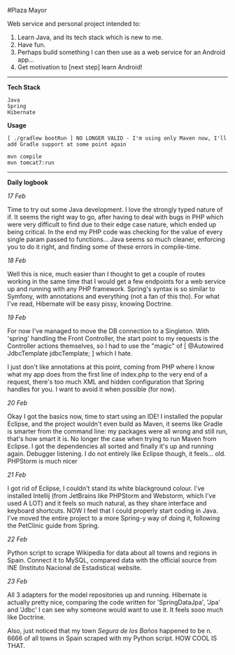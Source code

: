 #Plaza Mayor

Web service and personal project intended to:

1. Learn Java, and its tech stack which is new to me.
2. Have fun.
3. Perhaps build something I can then use as a web service for an Android app...
4. Get motivation to [next step] learn Android!

---

**Tech Stack**

	Java
	Spring
	Hibernate

**Usage**

	[ ./gradlew bootRun ] NO LONGER VALID - I'm using only Maven now, I'll add Gradle support at some point again
	
	mvn compile
	mvn tomcat7:run

---

**Daily logbook**

*17 Feb*

Time to try out some Java development. I love the strongly typed nature of if. It seems the right way to go, after having to deal with bugs in PHP which were very difficult to find due to their edge case nature, which ended up being critical. In the end my PHP code was checking for the value of every single param passed to functions... Java seems so much cleaner, enforcing you to do it right, and finding some of these errors in compile-time. 

*18 Feb*

Well this is nice, much easier than I thought to get a couple of routes working in the same time that I would get a few endpoints for a web service up and running with any PHP framework. Spring's syntax is so similar to Symfony, with annotations and everything (not a fan of this tho). For what I've read, Hibernate will be easy pissy, knowing Doctrine.

*19 Feb*

For now I've managed to move the DB connection to a Singleton. With 'spring' handling the Front Controller, the start point to my requests is the Controller actions themselves, so I had to use the "magic" of [ @Autowired JdbcTemplate jdbcTemplate; ] which I hate. 

I just don't like annotations at this point, coming from PHP where I know what my app does from the first line of index.php to the very end of a request, there's too much XML and hidden configuration that Spring handles for you. I want to avoid it when possible (for now).

*20 Feb*

Okay I got the basics now, time to start using an IDE! I installed the popular Eclipse, and the project wouldn't even build as Maven, it seems like Gradle is smarter from the command line: my packages were all wrong and still run, that's how smart it is. No longer the case when trying to run Maven from Eclipse. I got the dependencies all sorted and finally it's up and running again. Debugger listening. I do not entirely like Eclipse though, it feels... old. PHPStorm is much nicer

*21 Feb*

I got rid of Eclipse, I couldn't stand its white blackground colour. I've installed Intellij (from JetBrains like PHPStorm and Webstorm, which I've used A LOT) and it feels so much natural, as they share interface and keyboard shortcuts. NOW I feel that I could properly start coding in Java. I've moved the entire project to a more Spring-y way of doing it, following the PetClinic guide from Spring.

*22 Feb*

Python script to scrape Wikipedia for data about all towns and regions in Spain. Connect it to MySQL, compared data with the official source from INE (Instituto Nacional de Estadistica) website.

*23 Feb*

All 3 adapters for the model repositories up and running. Hibernate is actually pretty nice, comparing the code written for 'SpringDataJpa', 'Jpa' and 'Jdbc' I can see why someone would want to use it. It feels sooo much like Doctrine.

Also, just noticed that my town *Segura de los Baños* happened to be n. 6666 of all towns in Spain scraped with my Python script. HOW COOL IS THAT.
